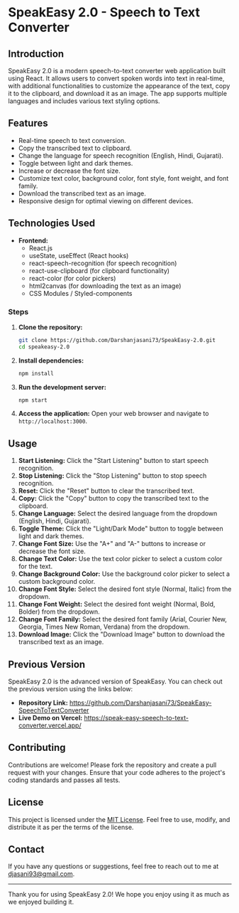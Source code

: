# SpeakEasy 2.0 - Speech to Text Converter

## Introduction

SpeakEasy 2.0 is a modern speech-to-text converter web application built using React. It allows users to convert spoken words into text in real-time, with additional functionalities to customize the appearance of the text, copy it to the clipboard, and download it as an image. The app supports multiple languages and includes various text styling options.

## Features

- Real-time speech to text conversion.
- Copy the transcribed text to clipboard.
- Change the language for speech recognition (English, Hindi, Gujarati).
- Toggle between light and dark themes.
- Increase or decrease the font size.
- Customize text color, background color, font style, font weight, and font family.
- Download the transcribed text as an image.
- Responsive design for optimal viewing on different devices.

## Technologies Used

- **Frontend:**
  - React.js
  - useState, useEffect (React hooks)
  - react-speech-recognition (for speech recognition)
  - react-use-clipboard (for clipboard functionality)
  - react-color (for color pickers)
  - html2canvas (for downloading the text as an image)
  - CSS Modules / Styled-components

### Steps

1. **Clone the repository:**
   ```sh
   git clone https://github.com/Darshanjasani73/SpeakEasy-2.0.git
   cd speakeasy-2.0
   ```

2. **Install dependencies:**
   ```sh
   npm install
   ```

3. **Run the development server:**
   ```sh
   npm start
   ```

4. **Access the application:**
   Open your web browser and navigate to `http://localhost:3000`.

## Usage

1. **Start Listening:** Click the "Start Listening" button to start speech recognition.
2. **Stop Listening:** Click the "Stop Listening" button to stop speech recognition.
3. **Reset:** Click the "Reset" button to clear the transcribed text.
4. **Copy:** Click the "Copy" button to copy the transcribed text to the clipboard.
5. **Change Language:** Select the desired language from the dropdown (English, Hindi, Gujarati).
6. **Toggle Theme:** Click the "Light/Dark Mode" button to toggle between light and dark themes.
7. **Change Font Size:** Use the "A+" and "A-" buttons to increase or decrease the font size.
8. **Change Text Color:** Use the text color picker to select a custom color for the text.
9. **Change Background Color:** Use the background color picker to select a custom background color.
10. **Change Font Style:** Select the desired font style (Normal, Italic) from the dropdown.
11. **Change Font Weight:** Select the desired font weight (Normal, Bold, Bolder) from the dropdown.
12. **Change Font Family:** Select the desired font family (Arial, Courier New, Georgia, Times New Roman, Verdana) from the dropdown.
13. **Download Image:** Click the "Download Image" button to download the transcribed text as an image.

## Previous Version

SpeakEasy 2.0 is the advanced version of SpeakEasy. You can check out the previous version using the links below:

- **Repository Link:** https://github.com/Darshanjasani73/SpeakEasy-SpeechToTextConverter
- **Live Demo on Vercel:** https://speak-easy-speech-to-text-converter.vercel.app/

## Contributing

Contributions are welcome! Please fork the repository and create a pull request with your changes. Ensure that your code adheres to the project's coding standards and passes all tests.

## License

This project is licensed under the [MIT License](LICENSE). Feel free to use, modify, and distribute it as per the terms of the license.

## Contact

If you have any questions or suggestions, feel free to reach out to me at [djasani93@gmail.com](mailto:djasani93@gmail.com).

---

Thank you for using SpeakEasy 2.0! We hope you enjoy using it as much as we enjoyed building it.

